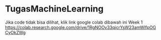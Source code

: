 # TugasMachineLearning
Jika code tidak bisa dilihat, klik link google colab dibawah ini
Week 1
https://colab.research.google.com/drive/1RgNOOv33qjcrYsW23amWlfpOGCyOkZWg
